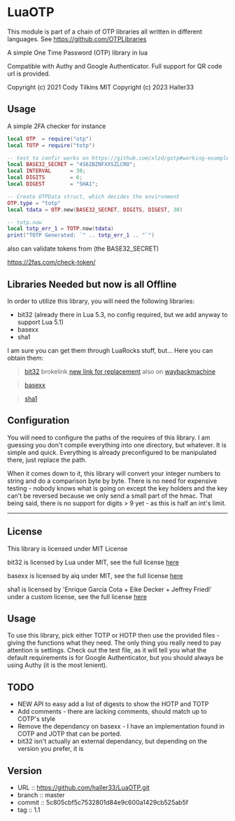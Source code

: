 # LuaOTP

This module is part of a chain of OTP libraries all written in different languages. See https://github.com/OTPLibraries

A simple One Time Password (OTP) library in lua

Compatible with Authy and Google Authenticator. Full support for QR code url is provided.

Copyright (c) 2021 Cody Tilkins MIT
Copyright (c) 2023 Haller33

## Usage

A simple 2FA checker for instance

``` lua
local OTP  = require("otp")
local TOTP = require("totp")

-- test to confir works on https://github.com/xlzd/gotp#working-example
local BASE32_SECRET = "4S62BZNFXXSZLCRO"; 
local INTERVAL      = 30;
local DIGITS        = 6;
local DIGEST        = "SHA1";

-- Create OTPData struct, which decides the environment
OTP.type = "totp"
local tdata = OTP.new(BASE32_SECRET, DIGITS, DIGEST, 30)

-- totp.now
local totp_err_1 = TOTP.now(tdata)
print("TOTP Generated: `" .. totp_err_1 .. "`")
```

also can validate tokens from (the BASE32_SECRET)

https://2fas.com/check-token/

## Libraries Needed but now is all Offline

In order to utilize this library, you will need the following libraries:
* bit32 (already there in Lua 5.3, no config required, but we add anyway to support Lua 5.1)
* basexx
* sha1

I am sure you can get them through LuaRocks stuff, but...
Here you can obtain them:
>[bit32](http://www.snpedia.com/extensions/Scribunto/engines/LuaCommon/lualib/bit32.lua) brokelink [new link for replacement](https://www.dahuawiki.com/extensions/Scribunto/engines/LuaCommon/lualib/bit32.lua) also on [waybackmachine](https://web.archive.org/web/20231212153754/https://www.dahuawiki.com/extensions/Scribunto/engines/LuaCommon/lualib/bit32.lua)

>[basexx](https://github.com/aiq/basexx/blob/master/lib/basexx.lua)

>[sha1](https://github.com/kikito/sha1.lua)


## Configuration

You will need to configure the paths of the requires of this library. I am guessing you don't compile everything into one directory, but whatever. It is simple and quick. Everything is already preconfigured to be manipulated there, just replace the path.

When it comes down to it, this library will convert your integer numbers to string and do a comparison byte by byte. There is no need for expensive testing - nobody knows what is going on except the key holders and the key can't be reversed because we only send a small part of the hmac. That being said, there is no support for digits > 9 yet - as this is half an int's limit.


_____________

## License

This library is licensed under MIT License

bit32 is licensed by Lua under MIT, see the full license [here](https://www.lua.org/license.html)

basexx is licensed by aiq under MIT, see the full license [here](https://github.com/aiq/basexx/blob/master/LICENSE)

sha1 is licensed by 'Enrique García Cota + Eike Decker + Jeffrey Friedl' under a custom license, see the full license [here](https://github.com/kikito/sha1.lua/blob/master/MIT-LICENSE.txt)


## Usage

To use this library, pick either TOTP or HOTP then use the provided files - giving the functions what they need. The only thing you really need to pay attention is settings. Check out the test file, as it will tell you what the default requirements is for Google Authenticator, but you should always be using Authy (it is the most lenient).


## TODO

* NEW API to easy add a list of digests to show the HOTP and TOTP
* Add comments - there are lacking comments, should match up to COTP's style
* Remove the dependancy on basexx - I have an implementation found in COTP and JOTP that can be ported.
* bit32 isn't actually an external dependancy, but depending on the version you prefer, it is

## Version

* URL    :: https://github.com/haller33/LuaOTP.git
* branch :: master
* commit :: 5c805cbf5c7532801d84e9c600a1429cb525ab5f
* tag    :: 1.1
